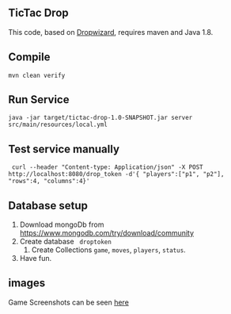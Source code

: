 ## TicTac Drop ##
This code, based on [Dropwizard](http://www.dropwizard.io/1.1.0/docs/), requires maven and Java 1.8.

## Compile ##
`mvn clean verify`
## Run Service ##
`java -jar target/tictac-drop-1.0-SNAPSHOT.jar server src/main/resources/local.yml`
## Test service manually ##
```
 curl --header "Content-type: Application/json" -X POST http://localhost:8080/drop_token -d'{ "players":["p1", "p2"], "rows":4, "columns":4}'
```

## Database setup
1. Download mongoDb from https://www.mongodb.com/try/download/community
2. Create database ``` droptoken```
    1. Create Collections ```game```, ```moves```, ```players```, ```status```.
3. Have fun.

## images
Game Screenshots can be seen [here](screenshots)